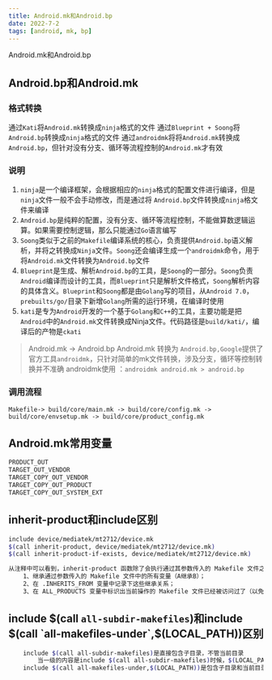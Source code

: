 ```yaml
---
title: Android.mk和Android.bp
date: 2022-7-2
tags: [android, mk, bp]
---
```


Android.mk和Android.bp

<!--more-->

## Android.bp和Android.mk

### 格式转换
通过`Kati`将`Android.mk`转换成`ninja`格式的文件
通过`Blueprint + Soong`将`Android.bp`转换成`ninja`格式的文件
通过`androidmk`将将`Android.mk`转换成`Android.bp`，但针对没有分支、循环等流程控制的`Android.mk`才有效

### 说明
1. `ninja`是一个编译框架，会根据相应的`ninja`格式的配置文件进行编译，但是`ninja`文件一般不会手动修改，而是通过将 `Android.bp`文件转换成`ninja`格文件来编译
2. `Android.bp`是纯粹的配置，没有分支、循环等流程控制，不能做算数逻辑运算。如果需要控制逻辑，那么只能通过`Go`语言编写
3. `Soong`类似于之前的`Makefile`编译系统的核心，负责提供`Android.bp`语义解析，并将之转换成`Ninja`文件。`Soong`还会编译生成一个`androidmk`命令，用于将`Android.mk`文件转换为`Android.bp`文件
4. `Blueprint`是生成、解析`Android.bp`的工具，是`Soong`的一部分。`Soong`负责`Android`编译而设计的工具，而`Blueprint`只是解析文件格式，`Soong`解析内容的具体含义。`Blueprint`和`Soong`都是由`Golang`写的项目，从`Android 7.0`，`prebuilts/go/`目录下新增`Golang`所需的运行环境，在编译时使用
5. `kati`是专为`Android`开发的一个基于`Golang`和`C++`的工具，主要功能是把`Android`中的`Android.mk`文件转换成Ninja文件。代码路径是`build/kati/`，编译后的产物是`ckati`

> Android.mk -> Android.bp
> Android.mk 转换为 `Android.bp,Google`提供了官方工具`androidmk`，只针对简单的mk文件转换，涉及分支，循环等控制转换并不准确
> androidmk使用 ：`androidmk android.mk > android.bp`

### 调用流程
`Makefile-> build/core/main.mk -> build/core/config.mk -> build/core/envsetup.mk -> build/core/product_config.mk`


## Android.mk常用变量
```bash
PRODUCT_OUT
TARGET_OUT_VENDOR
TARGET_COPY_OUT_VENDOR
TARGET_COPY_OUT_PRODUCT
TARGET_COPY_OUT_SYSTEM_EXT
```


## inherit-product和include区别
```bash
include device/mediatek/mt2712/device.mk
$(call inherit-product, device/mediatek/mt2712/device.mk)
$(call inherit-product-if-exists, device/mediatek/mt2712/device.mk)

从注释中可以看到，inherit-product 函数除了会执行通过其参数传入的 Makefile 文件之外，还会额外做 3 件事：
    1、继承通过参数传入的 Makefile 文件中的所有变量（A继承B）；
    2、在 .INHERITS_FROM 变量中记录下这些继承关系；
    3、在 ALL_PRODUCTS 变量中标识出当前操作的 Makefile 文件已经被访问过了（以免重复访问）
```


## include $(call `all-subdir-makefiles`)和include $(call `all-makefiles-under`,$(LOCAL_PATH))区别
```bash
    include $(call all-subdir-makefiles)是直接包含子目录，不管当前目录
        当一级的内容是include $(call all-subdir-makefiles)时候，$(LOCAL_PATH)指向的还是一级目录的路径
    include $(call all-makefiles-under,$(LOCAL_PATH))是包含子目录和当前目录
```
